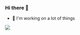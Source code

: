 ### Hi there 👋

<!--
**donnellan0007/donnellan0007** is a ✨ _special_ ✨ repository because its `README.md` (this file) appears on your GitHub profile. -->

- 🔭 I'm working on a lot of things

<picture>
  <source
    srcset="https://github-readme-stats.vercel.app/api?username=donnellan0007&hide=contribs,prs,issues&show_icons=true&theme=prussian&bg_color=00000000"
    media="(prefers-color-scheme: dark)"
  />
  <source
    srcset="https://github-readme-stats.vercel.app/api?username=donnellan0007&hide=contribs,prs,issues&show_icons=true&theme=buefy&bg_color=00000000"
    media="(prefers-color-scheme: light), (prefers-color-scheme: no-preference)"
  />
  <img src="https://github-readme-stats.vercel.app/api?username=donnellan0007&hide=contribs,prs,issues&show_icons=true&theme=buefy&bg_color=00000000" />
</picture>

<!-- [![@rphi's Holopin board](https://holopin.io/api/user/board?user=don)](https://holopin.io/@don) -->

